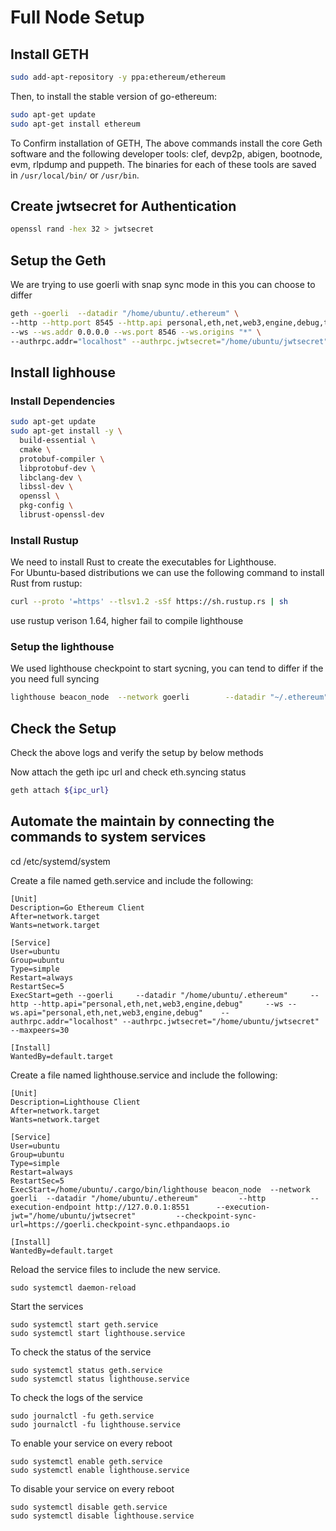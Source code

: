 
# Full Node Setup

## Install GETH


```bash
sudo add-apt-repository -y ppa:ethereum/ethereum
```

Then, to install the stable version of go-ethereum:

```bash 
sudo apt-get update
sudo apt-get install ethereum
```

To Confirm installation of GETH, The above commands install the core Geth software and the following developer tools: clef, devp2p, abigen, bootnode, evm, rlpdump and puppeth. The binaries for each of these tools are saved in `/usr/local/bin/` or `/usr/bin`. 


## Create jwtsecret for Authentication

```sh
openssl rand -hex 32 > jwtsecret
```

## Setup the Geth 
We are trying to use goerli with snap sync mode in this you can choose to differ

```sh
geth --goerli  --datadir "/home/ubuntu/.ethereum" \
--http --http.port 8545 --http.api personal,eth,net,web3,engine,debug,txpool  --http.addr 0.0.0.0 --http.vhosts "*" --http.corsdomain "*" \
--ws --ws.addr 0.0.0.0 --ws.port 8546 --ws.origins "*" \
--authrpc.addr="localhost" --authrpc.jwtsecret="/home/ubuntu/jwtsecret" --maxpeers=30
```


## Install lighhouse 


### Install Dependencies

```bash
sudo apt-get update
sudo apt-get install -y \
  build-essential \
  cmake \
  protobuf-compiler \
  libprotobuf-dev \
  libclang-dev \
  libssl-dev \
  openssl \
  pkg-config \
  librust-openssl-dev
```

### Install Rustup

We need to install Rust to create the executables for Lighthouse.  
For Ubuntu-based distributions we can use the following command to install Rust from rustup:

```bash
curl --proto '=https' --tlsv1.2 -sSf https://sh.rustup.rs | sh
```
use rustup verison 1.64, higher fail to compile lighthouse

### Setup the lighthouse
We used lighthouse checkpoint to start sycning, you can tend to differ if the you need full syncing

```sh
lighthouse beacon_node  --network goerli        --datadir "~/.ethereum"         --http          --execution-endpoint http://127.0.0.1:8551      --execution-jwt jwtsecret         --checkpoint-sync-url=https://goerli.checkpoint-sync.ethpandaops.io
```

## Check the Setup
Check the above logs and verify the setup by below methods

Now attach the geth ipc url and check eth.syncing status


```sh
geth attach ${ipc_url}
```

## Automate the maintain by connecting the commands to system services

cd /etc/systemd/system

Create a file named geth.service and include the following:

```service
[Unit]
Description=Go Ethereum Client
After=network.target
Wants=network.target

[Service]
User=ubuntu
Group=ubuntu
Type=simple
Restart=always
RestartSec=5
ExecStart=geth --goerli     --datadir "/home/ubuntu/.ethereum"     --http --http.api="personal,eth,net,web3,engine,debug"     --ws --ws.api="personal,eth,net,web3,engine,debug"    --authrpc.addr="localhost" --authrpc.jwtsecret="/home/ubuntu/jwtsecret" --maxpeers=30

[Install]
WantedBy=default.target
```

Create a file named lighthouse.service and include the following:
```service
[Unit]
Description=Lighthouse Client
After=network.target
Wants=network.target

[Service]
User=ubuntu
Group=ubuntu
Type=simple
Restart=always
RestartSec=5
ExecStart=/home/ubuntu/.cargo/bin/lighthouse beacon_node  --network goerli  --datadir "/home/ubuntu/.ethereum"         --http          --execution-endpoint http://127.0.0.1:8551      --execution-jwt="/home/ubuntu/jwtsecret"         --checkpoint-sync-url=https://goerli.checkpoint-sync.ethpandaops.io

[Install]
WantedBy=default.target
```

Reload the service files to include the new service.
```
sudo systemctl daemon-reload
```

Start the services
```
sudo systemctl start geth.service
sudo systemctl start lighthouse.service
```

To check the status of the service
```
sudo systemctl status geth.service
sudo systemctl status lighthouse.service
```

To check the logs of the service
```
sudo journalctl -fu geth.service
sudo journalctl -fu lighthouse.service
```

To enable your service on every reboot
```
sudo systemctl enable geth.service
sudo systemctl enable lighthouse.service
```

To disable your service on every reboot
```
sudo systemctl disable geth.service
sudo systemctl disable lighthouse.service
```